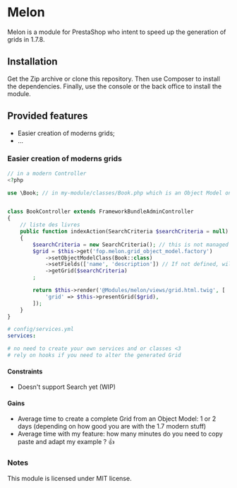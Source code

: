 # Melon

Melon is a module for PrestaShop who intent to speed up the generation of grids in 1.7.8.

## Installation

Get the Zip archive or clone this repository.
Then use Composer to install the dependencies.
Finally, use the console or the back office to install the module.

## Provided features

- Easier creation of moderns grids;
- ...

### Easier creation of moderns grids

```php
// in a modern Controller
<?php

use \Book; // in my-module/classes/Book.php which is an Object Model on in classes root folder


class BookController extends FrameworkBundleAdminController
{
    // liste des livres
    public function indexAction(SearchCriteria $searchCriteria = null)
    {
        $searchCriteria = new SearchCriteria(); // this is not managed "yet"
        $grid = $this->get('fop.melon.grid_object_model.factory')
            ->setObjectModelClass(Book::class)
            ->setFields(['name', 'description']) // If not defined, will use all fields
            ->getGrid($searchCriteria)
        ;

        return $this->render('@Modules/melon/views/grid.html.twig', [
            'grid' => $this->presentGrid($grid),
        ]);
    }
}
```

```yaml
# config/services.yml
services:

# no need to create your own services and or classes <3
# rely on hooks if you need to alter the generated Grid
```

#### Constraints

* Doesn't support Search yet (WIP)

#### Gains

* Average time to create a complete Grid from an Object Model: 1 or 2 days (depending on how good you are with the 1.7 modern stuff)
* Average time with my feature: how many minutes do you need to copy paste and adapt my example ? 👍 

### Notes

This module is licensed under MIT license.
